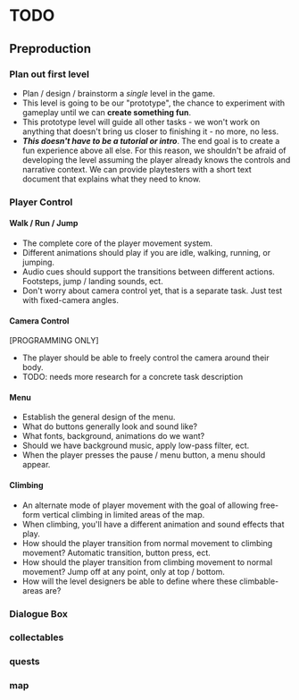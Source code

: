 # TODO

## Preproduction

### Plan out first level
- Plan / design / brainstorm a _single_ level in the game. 
- This level is going to be our "prototype", the chance to experiment with gameplay until we can **create something fun**.
- This prototype level will guide all other tasks - we won't work on anything that doesn't bring us closer to finishing it - no more, no less.
- ___This doesn't have to be a tutorial or intro___. The end goal is to create a fun experience above all else. For this reason, we shouldn't be afraid of developing the level assuming the player already knows the controls and narrative context. We can provide playtesters with a short text document that explains what they need to know.

### Player Control

#### Walk / Run / Jump
- The complete core of the player movement system.
- Different animations should play if you are idle, walking, running, or jumping.
- Audio cues should support the transitions between different actions. Footsteps, jump / landing sounds, ect.
- Don't worry about camera control yet, that is a separate task. Just test with fixed-camera angles.

#### Camera Control
[PROGRAMMING ONLY]
- The player should be able to freely control the camera around their body.
- TODO: needs more research for a concrete task description

#### Menu
- Establish the general design of the menu.
- What do buttons generally look and sound like?
- What fonts, background, animations do we want?
- Should we have background music, apply low-pass filter, ect.
- When the player presses the pause / menu button, a menu should appear.

#### Climbing
- An alternate mode of player movement with the goal of allowing free-form vertical climbing in limited areas of the map.
- When climbing, you'll have a different animation and sound effects that play.
- How should the player transition from normal movement to climbing movement? Automatic transition, button press, ect.
- How should the player transition from climbing movement to normal movement? Jump off at any point, only at top / bottom.
- How will the level designers be able to define where these climbable-areas are?

### Dialogue Box
### collectables
### quests
### map
